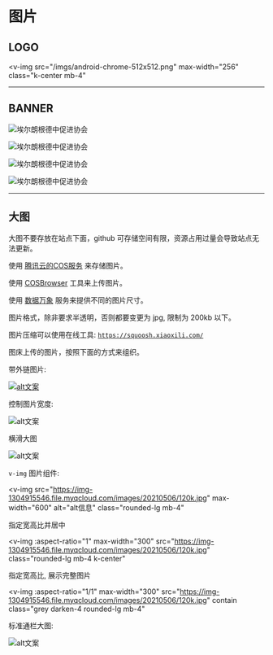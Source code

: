 # 图片

## LOGO

<v-img
  src="/imgs/android-chrome-512x512.png"
  max-width="256"
  class="k-center mb-4"
></v-img>

---

## BANNER

![埃尔朗根德中促进协会](https://img-1304915546.file.myqcloud.com/images/20210520/banner1.jpg)

![埃尔朗根德中促进协会](https://img-1304915546.file.myqcloud.com/images/20210520/banner2.jpg)

![埃尔朗根德中促进协会](https://img-1304915546.file.myqcloud.com/images/20210520/banner3.jpg)

![埃尔朗根德中促进协会](https://img-1304915546.file.myqcloud.com/images/20210520/banner4.jpg)

---

## 大图

大图不要存放在站点下面，github 可存储空间有限，资源占用过量会导致站点无法更新。

使用 [腾讯云的COS服务](https://cloud.tencent.com/product/cos) 来存储图片。

使用 [COSBrowser](https://cloud.tencent.com/document/product/436/11366) 工具来上传图片。

使用 [数据万象](https://cloud.tencent.com/product/ci/pricing) 服务来提供不同的图片尺寸。

图片格式，除非要求半透明，否则都要变更为 jpg, 限制为 200kb 以下。

图片压缩可以使用在线工具: [`https://squoosh.xiaoxili.com/`](https://squoosh.xiaoxili.com/)

图床上传的图片，按照下面的方式来组织。

带外链图片:

[![alt文案](https://img-1304915546.file.myqcloud.com/images/20210506/100k.jpg)](https://baidu.com)

控制图片宽度:

<div class="mb-4" style="max-width: 500px;">
  <img alt="alt文案" src="https://img-1304915546.file.myqcloud.com/images/20210506/100k.jpg"/>
</div>

横滑大图

<div class="mb-4" style="overflow:auto;">
  <div class="mb-4" style="min-width: 600px;">
    <img alt="alt文案" src="https://img-1304915546.file.myqcloud.com/images/20210506/100k.jpg"/>
  </div>
</div>

`v-img` 图片组件:

<v-img
  src="https://img-1304915546.file.myqcloud.com/images/20210506/120k.jpg"
  max-width="600"
  alt="alt信息"
  class="rounded-lg mb-4"
></v-img>

指定宽高比并居中

<v-img
  :aspect-ratio="1"
  max-width="300"
  src="https://img-1304915546.file.myqcloud.com/images/20210506/120k.jpg"
  class="rounded-lg mb-4 k-center"
></v-img>

指定宽高比, 展示完整图片

<v-img
  :aspect-ratio="1/1"
  max-width="300"
  src="https://img-1304915546.file.myqcloud.com/images/20210506/120k.jpg"
  contain
  class="grey darken-4 rounded-lg mb-4"
></v-img>

标准通栏大图:

![alt文案](https://img-1304915546.file.myqcloud.com/images/20210506/100k.jpg)
